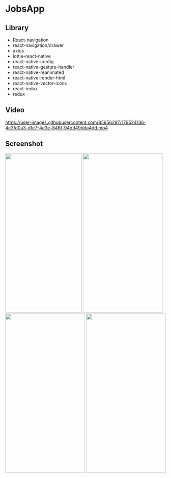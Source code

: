 # JobsApp
## Library
- React-navigation
- react-navigation/drawer
- axios
- lottie-react-native
- react-native-config
- react-native-gesture-handler
- react-native-reanimated
- react-native-render-html
- react-native-vector-icons
- react-redux
- redux

## Video
https://user-images.githubusercontent.com/85956297/179524136-4c3fd0a3-dfc7-4e3e-846f-94dd49dda4dd.mp4

## Screenshot

<p>
  <img width="240" height="500" src="https://user-images.githubusercontent.com/85956297/179524251-acfc965f-a541-4d3b-92bc-9a5aeba68c89.png">
  <img width="250" height="500" src="https://user-images.githubusercontent.com/85956297/179524281-0908a97a-f288-471d-b2d4-790d545863dc.png">
  <img width="250" height="500" src="https://user-images.githubusercontent.com/85956297/179524291-61ab141a-a755-4bb5-8a53-a8036c63a083.png">
  <img width="250" height="500" src="https://user-images.githubusercontent.com/85956297/179524303-7b0ca204-631c-4ecb-9201-6906b93b64c4.png">
</p>
